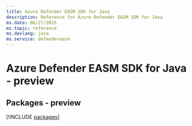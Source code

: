 ```yaml
---
title: Azure Defender EASM SDK for Java
description: Reference for Azure Defender EASM SDK for Java
ms.date: 06/27/2025
ms.topic: reference
ms.devlang: java
ms.service: defendereasm
---
```

# Azure Defender EASM SDK for Java - preview
## Packages - preview
[!INCLUDE [packages](defender-easm-index.md)]